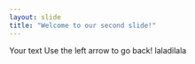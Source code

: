 ```yaml
---
layout: slide
title: "Welcome to our second slide!"
---
```

Your text
Use the left arrow to go back!
laladilala
